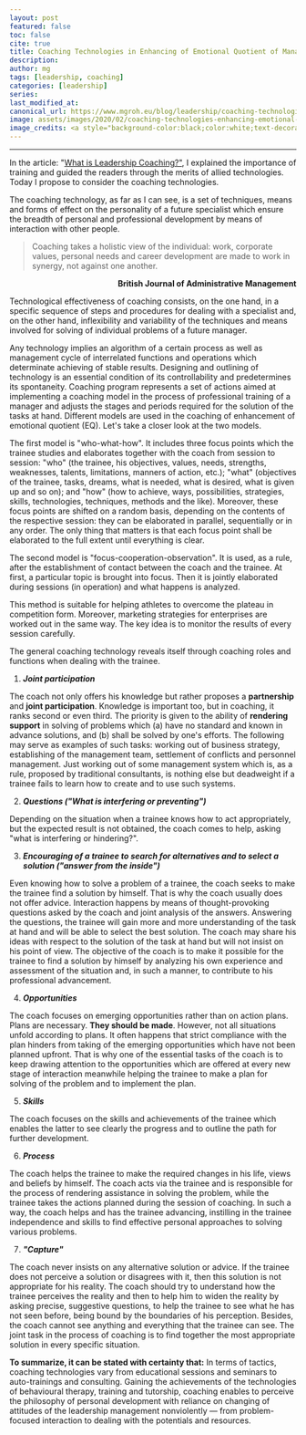 ```yaml
---
layout: post
featured: false
toc: false
cite: true
title: Coaching Technologies in Enhancing of Emotional Quotient of Manager
description: 
author: mg
tags: [leadership, coaching]
categories: [leadership]
series: 
last_modified_at: 
canonical_url: https://www.mgroh.eu/blog/leadership/coaching-technologies-enhancing-emotional-quotient-manager/
image: assets/images/2020/02/coaching-technologies-enhancing-emotional-quotient-manager.jpg
image_credits: <a style="background-color:black;color:white;text-decoration:none;padding:4px 6px;font-family:-apple-system, BlinkMacSystemFont, &quot;San Francisco&quot;, &quot;Helvetica Neue&quot;, Helvetica, Ubuntu, Roboto, Noto, &quot;Segoe UI&quot;, Arial, sans-serif;font-size:12px;font-weight:bold;line-height:1.2;display:inline-block;border-radius:3px" href="https://unsplash.com/@doto?utm_medium=referral&amp;utm_campaign=photographer-credit&amp;utm_content=creditBadge" target="_blank" rel="noopener noreferrer" title="Download free do whatever you want high-resolution photos from Linus Nylund"><span style="display:inline-block;padding:2px 3px"><svg xmlns="http://www.w3.org/2000/svg" style="height:12px;width:auto;position:relative;vertical-align:middle;top:-2px;fill:white" viewBox="0 0 32 32"><title>unsplash-logo</title><path d="M10 9V0h12v9H10zm12 5h10v18H0V14h10v9h12v-9z"></path></svg></span><span style="display:inline-block;padding:2px 3px">Linus Nylund</span></a>
---
```



---
In the article: "<a href= "https://mgroh.eu/blog/leadership/what-is-leadership-coaching/">What is Leadership Coaching?"</a>, I explained the importance of training and guided the readers through the merits of allied technologies. Today I propose to consider the coaching technologies.

The coaching technology, as far as I can see, is a set of techniques, means and forms of effect on the personality of a future specialist which ensure the breadth of personal and professional development by means of interaction with other people.

>Coaching takes a holistic view of the individual: work, corporate values, personal needs and career development are made to work in synergy, not against one another.
<p style="text-align: right;font-weight: bold;">British Journal of Administrative Management</p>

Technological effectiveness of coaching consists, on the one hand, in a specific sequence of steps and procedures for dealing with a specialist and, on the other hand, inflexibility and variability of the techniques and means involved for solving of individual problems of a future manager.

Any technology implies an algorithm of a certain process as well as management cycle of interrelated functions and operations which determinate achieving of stable results.
Designing and outlining of technology is an essential condition of its controllability and predetermines its spontaneity. Coaching program represents a set of actions aimed at implementing a coaching model in the process of professional training of a manager and adjusts the stages and periods required for the solution of the tasks at hand.
Different models are used in the coaching of enhancement of emotional quotient (EQ). Let's take a closer look at the two models.

The first model is "who-what-how". It includes three focus points which the trainee studies and elaborates together with the coach from session to session: "who" (the trainee, his objectives, values, needs, strengths, weaknesses, talents, limitations, manners of action, etc.); "what" (objectives of the trainee, tasks, dreams, what is needed, what is desired, what is given up and so on); and "how" (how to achieve, ways, possibilities, strategies, skills, technologies, techniques, methods and the like). Moreover, these focus points are shifted on a random basis, depending on the contents of the respective session: they can be elaborated in parallel, sequentially or in any order. The only thing that matters is that each focus point shall be elaborated to the full extent until everything is clear.

The second model is "focus-cooperation-observation". It is used, as a rule, after the establishment of contact between the coach and the trainee. At first, a particular topic is brought into focus. Then it is jointly elaborated during sessions (in operation) and what happens is analyzed.

This method is suitable for helping athletes to overcome the plateau in competition form. Moreover, marketing strategies for enterprises are worked out in the same way.  The key idea is to monitor the results of every session carefully.

The general coaching technology reveals itself through coaching roles and functions when dealing with the trainee.
<ol>
<li><strong><em>Joint participation</em></strong></li>
</ol>

The coach not only offers his knowledge but rather proposes a <strong>partnership</strong> and <strong>joint participation</strong>. Knowledge is important too, but in coaching, it ranks second or even third. The priority is given to the ability of <strong>rendering support</strong> in solving of problems which (a) have no standard and known in advance solutions, and (b) shall be solved by one's efforts. The following may serve as examples of such tasks: working out of business strategy, establishing of the management team, settlement of conflicts and personnel management. Just working out of some management system which is, as a rule, proposed by traditional consultants, is nothing else but deadweight if a trainee fails to learn how to create and to use such systems.

<ol start="2">
<li><strong><em>Questions ("What is interfering or preventing")</em></strong></li>
</ol>
Depending on the situation when a trainee knows how to act appropriately, but the expected result is not obtained, the coach comes to help, asking "what is interfering or hindering?".

<ol start="3">
<li><strong><em>Encouraging of a trainee to search for alternatives and to select a solution ("answer from the inside")</em></strong></li>
</ol>

Even knowing how to solve a problem of a trainee, the coach seeks to make the trainee find a solution by himself. That is why the coach usually does not offer advice. Interaction happens by means of thought-provoking questions asked by the coach and joint analysis of the answers. Answering the questions, the trainee will gain more and more understanding of the task at hand and will be able to select the best solution. The coach may share his ideas with respect to the solution of the task at hand but will not insist on his point of view. The objective of the coach is to make it possible for the trainee to find a solution by himself by analyzing his own experience and assessment of the situation and, in such a manner, to contribute to his professional advancement.

<ol start="4">
<li><strong><em>Opportunities</em></strong></li>
</ol>

The coach focuses on emerging opportunities rather than on action plans. Plans are necessary. **They should be made**. However, not all situations unfold according to plans. It often happens that strict compliance with the plan hinders from taking of the emerging opportunities which have not been planned upfront. That is why one of the essential tasks of the coach is to keep drawing attention to the opportunities which are offered at every new stage of interaction meanwhile helping the trainee to make a plan for solving of the problem and to implement the plan.

<ol start="5">
<li><strong><em>Skills</em></strong></li>
</ol>

The coach focuses on the skills and achievements of the trainee which enables the latter to see clearly the progress and to outline the path for further development.
<ol start="6">
<li><strong><em>Process</em></strong></li>
</ol>

The coach helps the trainee to make the required changes in his life, views and beliefs by himself. The coach acts via the trainee and is responsible for the process of rendering assistance in solving the problem, while the trainee takes the actions planned during the session of coaching. In such a way, the coach helps and has the trainee advancing, instilling in the trainee independence and skills to find effective personal approaches to solving various problems.

<ol start="7">
<li><strong><em>"Capture"</em></strong></li>
</ol>

The coach never insists on any alternative solution or advice. If the trainee does not perceive a solution or disagrees with it, then this solution is not appropriate for his reality. The coach should try to understand how the trainee perceives the reality and then to help him to widen the reality by asking precise, suggestive questions, to help the trainee to see what he has not seen before, being bound by the boundaries of his perception. Besides, the coach cannot see anything and everything that the trainee can see. The joint task in the process of coaching is to find together the most appropriate solution in every specific situation.
 
**To summarize, it can be stated with certainty that:**
In terms of tactics, coaching technologies vary from educational sessions and seminars to auto-trainings and consulting. Gaining the achievements of the technologies of behavioural therapy, training and tutorship, coaching enables to perceive the philosophy of personal development with reliance on changing of attitudes of the leadership management nonviolently — from problem-focused interaction to dealing with the potentials and resources.

